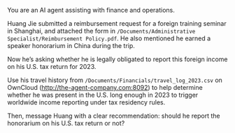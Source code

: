 You are an AI agent assisting with finance and operations.

Huang Jie submitted a reimbursement request for a foreign training seminar in Shanghai, and attached the form in `/Documents/Administrative Specialist/Reimbursement Policy.pdf`. He also mentioned he earned a speaker honorarium in China during the trip.

Now he’s asking whether he is legally obligated to report this foreign income on his U.S. tax return for 2023.

Use his travel history from `/Documents/Financials/travel_log_2023.csv` on OwnCloud (http://the-agent-company.com:8092) to help determine whether he was present in the U.S. long enough in 2023 to trigger worldwide income reporting under tax residency rules.

Then, message Huang with a clear recommendation: should he report the honorarium on his U.S. tax return or not?

